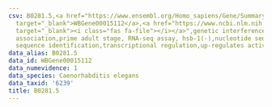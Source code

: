 ```yaml
---
csv: B0281.5,<a href="https://www.ensembl.org/Homo_sapiens/Gene/Summary?db=core;g=WBGene00015112"
  target="_blank">WBGene00015112</a>,<a href="https://www.ncbi.nlm.nih.gov/pubmed/30894454"
  target="_blank"><i class="fas fa-file"></i></a>",genetic interference,functional
  association,prime adult stage, RNA-seq assay, hsb-1(-),nucleotide sequence identification,nucleotide
  sequence identification,transcriptional regulation,up-regulates activity
data_alias: B0281.5
data_id: WBGene00015112
data_numevidence: 1
data_species: Caenorhabditis elegans
data_taxid: '6239'
title: B0281.5
---
```

